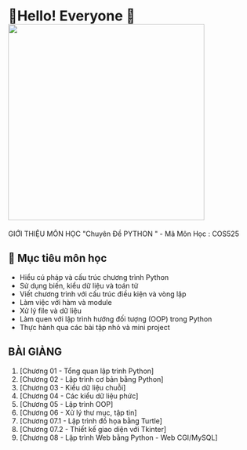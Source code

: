 <div align="centre;">
  <h1>🚀Hello! Everyone 🚀
  <img src="https://media1.giphy.com/media/v1.Y2lkPTc5MGI3NjExdHhhaXJzZWVyOGloZ3EwZXk5ZWpjbWRkeHFobHZjeXFocndnejI5NiZlcD12MV9pbnRlcm5hbF9naWZfYnlfaWQmY3Q9Zw/SWoSkN6DxTszqIKEqv/giphy.gif" width="400" />
</div>
GIỚI THIỆU MÔN HỌC "Chuyên Đề PYTHON " - Mã Môn Học : COS525

## 🎯 Mục tiêu môn học
- Hiểu cú pháp và cấu trúc chương trình Python
- Sử dụng biến, kiểu dữ liệu và toán tử
- Viết chương trình với cấu trúc điều kiện và vòng lặp
- Làm việc với hàm và module
- Xử lý file và dữ liệu
- Làm quen với lập trình hướng đối tượng (OOP) trong Python
- Thực hành qua các bài tập nhỏ và mini project
## BÀI GIẢNG
1. [Chương 01 - Tổng quan lập trình Python]
2. [Chương 02 - Lập trình cơ bản bằng Python]
3. [Chương 03 - Kiểu dữ liệu chuỗi]
4. [Chương 04 - Các kiểu dữ liệu phức]
5. [Chương 05 - Lập trình OOP]  
6. [Chương 06 - Xử lý thư mục, tập tin]
7. [Chương 07.1 - Lập trình đồ họa bằng Turtle] 
8. [Chương 07.2 - Thiết kế giao diện với Tkinter]
9. [Chương 08 - Lập trình Web bằng Python - Web CGI/MySQL]
